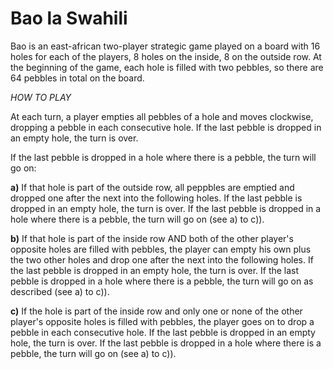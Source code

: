 # Bao la Swahili

Bao is an east-african two-player strategic game played on a board with 16 holes for each of the players, 8 holes on the inside, 8 on the outside row.
At the beginning of the game, each hole is filled with two pebbles, so there are 64 pebbles in total on the board.



*HOW TO PLAY*

At each turn, a player empties all pebbles of a hole and moves clockwise, dropping a pebble in each consecutive hole. 
If the last pebble is dropped in an empty hole, the turn is over.

If the last pebble is dropped in a hole where there is a pebble, the turn will go on: 
	
**a)** If that hole is part of the outside row, all peppbles are emptied and dropped one after the next into the following holes. If the last
pebble is dropped in an empty hole, the turn is over. If the last pebble is dropped in a hole where there is a pebble, the turn will go on (see a) to c)).

**b)** If that hole is part of the inside row AND both of the other player's opposite holes are filled with pebbles, the player can empty his own plus the two other holes and drop one after the next into the following holes. If the last pebble is dropped in an empty hole, the turn is over. If the last pebble is dropped in a hole where there is a pebble, the turn will go on as described (see a) to c)).

**c)** If the hole is part of the inside row and only one or none of the other player's opposite holes is filled with
pebbles, the player goes on to drop a pebble in each consecutive hole. If the last pebble is dropped in an empty hole, the turn is over. If the last pebble is dropped in a hole where there is a pebble, the turn will go on (see a) to c)).
